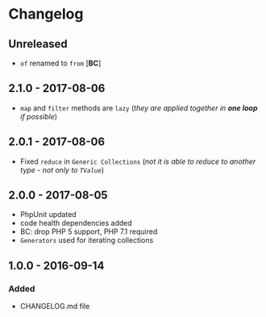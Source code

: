 # Changelog

<!-- There is always Unreleased section on the top. Subsections (Added, Changed, Fixed, Removed) should be added as needed. -->
## Unreleased
- `of` renamed to `from` [**BC**]

## 2.1.0 - 2017-08-06
- `map` and `filter` methods are `lazy` (_they are applied together in **one loop** if possible_)

## 2.0.1 - 2017-08-06
- Fixed `reduce` in `Generic Collections` (_not it is able to reduce to another type - not only to `TValue`_)

## 2.0.0 - 2017-08-05
- PhpUnit updated
- code health dependencies added
- BC: drop PHP 5 support, PHP 7.1 required
- `Generators` used for iterating collections

## 1.0.0 - 2016-09-14
### Added
- CHANGELOG.md file
